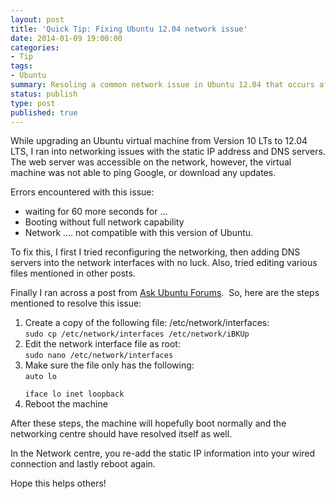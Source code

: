 ```yaml
---
layout: post
title: 'Quick Tip: Fixing Ubuntu 12.04 network issue'
date: 2014-01-09 19:00:00
categories:
- Tip
tags:
- Ubuntu
summary: Resoling a common network issue in Ubuntu 12.04 that occurs after an LTS upgrade.
status: publish
type: post
published: true
---
```

<p>While upgrading an Ubuntu virtual machine from Version 10 LTs to 12.04 LTS, I ran into networking issues with the static IP address and DNS servers. The web server was accessible on the network, however, the virtual machine was not able to ping Google, or download any updates.<!--more--></p>
<p>Errors encountered with this issue:</p>
<ul>
<li>waiting for 60 more seconds for ...</li>
<li>Booting without full network capability</li>
<li>Network .... not compatible with this version of Ubuntu.</li>
</ul>
<p>To fix this, I first I tried reconfiguring the networking, then adding DNS servers into the network interfaces with no luck. Also, tried editing various files mentioned in other posts.</p>
<p>Finally I ran across a post from <a href="http://ubuntuforums.org/showthread.php?t=2001421&amp;p=12197022#post12197022" target="_blank" rel="nofollow">Ask Ubuntu Forums</a>.  So, here are the steps mentioned to resolve this issue:</p>
<ol>
<li>Create a copy of the following file: /etc/network/interfaces:<br><code>sudo cp /etc/network/interfaces /etc/network/iBKUp</code></li>
<li>Edit the network interface file as root:<br><code>sudo nano /etc/network/interfaces</code></li>
<li>Make sure the file only has the following:<br><code>auto lo<br />
iface lo inet loopback</code></li>
<li>Reboot the machine</li>
</ol>
<p>After these steps, the machine will hopefully boot normally and the networking centre should have resolved itself as well.</p>
<p>In the Network centre, you re-add the static IP information into your wired connection and lastly reboot again.</p>
<p>Hope this helps others! </p>
